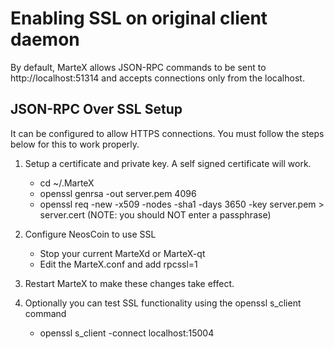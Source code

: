 Enabling SSL on original client daemon
======================================
By default, MarteX allows JSON-RPC commands to be sent to http://localhost:51314
and accepts connections only from the localhost.

JSON-RPC Over SSL Setup
-----------------------
It can be configured to allow HTTPS connections.  You must follow the steps below
for this to work properly.

1. Setup a certificate and private key.  A self signed certificate will work.
    * cd ~/.MarteX
    * openssl genrsa -out server.pem 4096
    * openssl req -new -x509 -nodes -sha1 -days 3650 -key server.pem > server.cert
    (NOTE: you should NOT enter a passphrase)

2. Configure NeosCoin to use SSL
    * Stop your current MarteXd or MarteX-qt
    * Edit the MarteX.conf and add
      rpcssl=1

3. Restart MarteX to make these changes take effect.

4. Optionally you can test SSL functionality using the openssl s_client command
    * openssl s_client -connect localhost:15004
